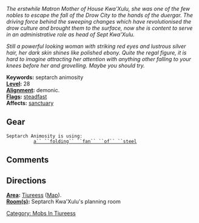 *The erstwhile Matron Mother of House Kwa'Xulu, she was one of the few
nobles to escape the fall of the Drow City to the hands of the duergar.
The driving force behind the sweeping changes which have revolutionised
the drow culture and brought them to the surface, now she is content to
serve in an administrative role as head of Sept Kwa'Xulu.*

*Still a powerful looking woman with striking red eyes and lustrous
silver hair, her dark skin shines like polished ebony. Quite the regal
figure, it is hard to imagine attracting her attention with anything
other falling to your knees before her and grovelling. Maybe you should
try.*

**Keywords:** septarch animosity  
**[Level](Level "wikilink"):** 28  
**[Alignment](Alignment "wikilink"):** demonic.  
**[Flags](:Category:_Mob_Types "wikilink"):**
[steadfast](Sentinel_Mobs "wikilink")  
**Affects:** [sanctuary](Sanctuary "wikilink")  

## Gear

`Septarch Animosity is using:`  
<wielded>`          `[`a`` ``folding`` ``fan`` ``of`` ``steel`](Folding_Fan_Of_Steel "wikilink")

## Comments

## Directions

**[Area](:Category:_Areas "wikilink"):** [
Tiureess](:Category:_Tiureess "wikilink")
([Map](Tiureess_Map "wikilink")).  
**[Room(s)](:Category:_Rooms "wikilink"):** Septarch Kwa'Xulu's planning
room  

[Category: Mobs In Tiureess](Category:_Mobs_In_Tiureess "wikilink")
